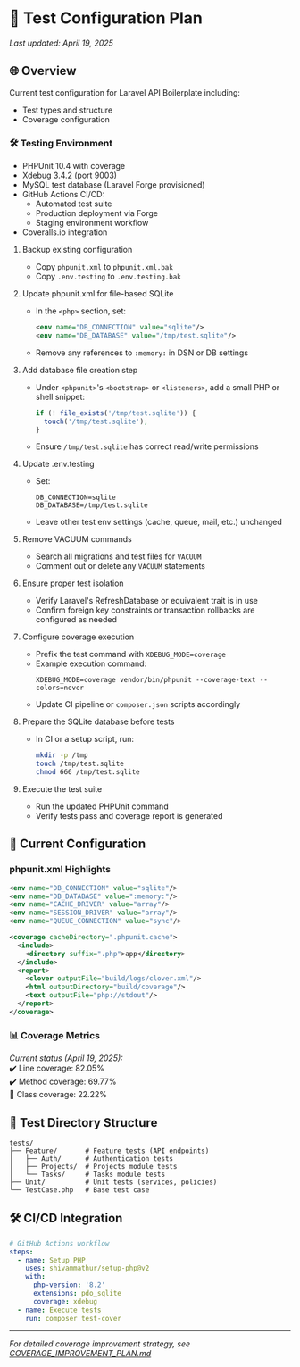 # 🧪 Test Configuration Plan  
*Last updated: April 19, 2025*

## 🌐 Overview  
Current test configuration for Laravel API Boilerplate including:  
- Test types and structure  
- Coverage configuration  
### 🛠 Testing Environment
- PHPUnit 10.4 with coverage
- Xdebug 3.4.2 (port 9003)
- MySQL test database (Laravel Forge provisioned)
- GitHub Actions CI/CD:
  - Automated test suite
  - Production deployment via Forge
  - Staging environment workflow
- Coveralls.io integration

1. Backup existing configuration
   - Copy `phpunit.xml` to `phpunit.xml.bak`
   - Copy `.env.testing` to `.env.testing.bak`

2. Update phpunit.xml for file-based SQLite
   - In the `<php>` section, set:
     ```xml
     <env name="DB_CONNECTION" value="sqlite"/>
     <env name="DB_DATABASE" value="/tmp/test.sqlite"/>
     ```
   - Remove any references to `:memory:` in DSN or DB settings

3. Add database file creation step
   - Under `<phpunit>`'s `<bootstrap>` or `<listeners>`, add a small PHP or shell snippet:
     ```php
     if (! file_exists('/tmp/test.sqlite')) {
       touch('/tmp/test.sqlite');
     }
     ```
   - Ensure `/tmp/test.sqlite` has correct read/write permissions

4. Update .env.testing
   - Set:
     ```
     DB_CONNECTION=sqlite
     DB_DATABASE=/tmp/test.sqlite
     ```
   - Leave other test env settings (cache, queue, mail, etc.) unchanged

5. Remove VACUUM commands
   - Search all migrations and test files for `VACUUM`
   - Comment out or delete any `VACUUM` statements

6. Ensure proper test isolation
   - Verify Laravel's RefreshDatabase or equivalent trait is in use
   - Confirm foreign key constraints or transaction rollbacks are configured as needed

7. Configure coverage execution
   - Prefix the test command with `XDEBUG_MODE=coverage`
   - Example execution command:
     ```
     XDEBUG_MODE=coverage vendor/bin/phpunit --coverage-text --colors=never
     ```
   - Update CI pipeline or `composer.json` scripts accordingly

8. Prepare the SQLite database before tests
   - In CI or a setup script, run:
     ```bash
     mkdir -p /tmp
     touch /tmp/test.sqlite
     chmod 666 /tmp/test.sqlite
     ```

9. Execute the test suite
   - Run the updated PHPUnit command
   - Verify tests pass and coverage report is generated

## 🔧 Current Configuration

### phpunit.xml Highlights
```xml
<env name="DB_CONNECTION" value="sqlite"/>
<env name="DB_DATABASE" value=":memory:"/>
<env name="CACHE_DRIVER" value="array"/>
<env name="SESSION_DRIVER" value="array"/>
<env name="QUEUE_CONNECTION" value="sync"/>

<coverage cacheDirectory=".phpunit.cache">
  <include>
    <directory suffix=".php">app</directory>
  </include>
  <report>
    <clover outputFile="build/logs/clover.xml"/>
    <html outputDirectory="build/coverage"/>
    <text outputFile="php://stdout"/>
  </report>
</coverage>
```

### 📊 Coverage Metrics  
*Current status (April 19, 2025):*  
✔️ Line coverage: 82.05%  
✔️ Method coverage: 69.77%  
🔧 Class coverage: 22.22%  

## 📂 Test Directory Structure
```
tests/
├── Feature/       # Feature tests (API endpoints)
│   ├── Auth/      # Authentication tests  
│   ├── Projects/  # Projects module tests
│   └── Tasks/     # Tasks module tests
├── Unit/          # Unit tests (services, policies)
└── TestCase.php   # Base test case
```

## 🛠 CI/CD Integration
```yaml
# GitHub Actions workflow
steps:
  - name: Setup PHP
    uses: shivammathur/setup-php@v2
    with:
      php-version: '8.2'
      extensions: pdo_sqlite
      coverage: xdebug
  - name: Execute tests
    run: composer test-cover
```

---
*For detailed coverage improvement strategy, see [COVERAGE_IMPROVEMENT_PLAN.md](./COVERAGE_IMPROVEMENT_PLAN.md)*
